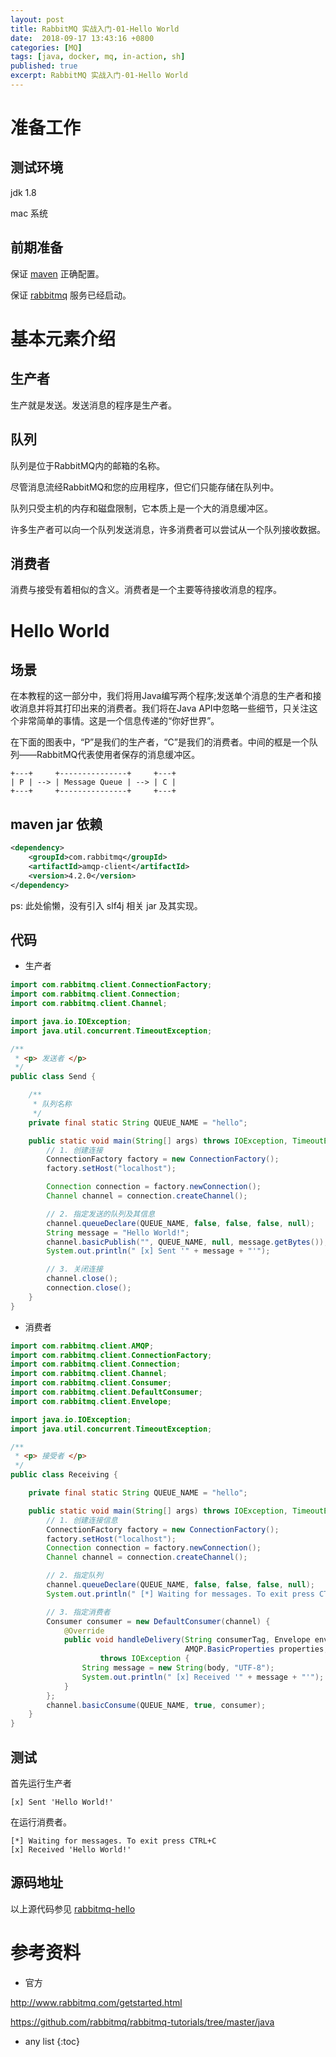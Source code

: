 ```yaml
---
layout: post
title: RabbitMQ 实战入门-01-Hello World
date:  2018-09-17 13:43:16 +0800
categories: [MQ]
tags: [java, docker, mq, in-action, sh]
published: true
excerpt: RabbitMQ 实战入门-01-Hello World
---
```


# 准备工作

## 测试环境

jdk 1.8

mac 系统

## 前期准备

保证 [maven](https://houbb.github.io/2016/10/22/maven) 正确配置。

保证 [rabbitmq](https://houbb.github.io/2018/09/17/docker-rabbitmq) 服务已经启动。

# 基本元素介绍

## 生产者

生产就是发送。发送消息的程序是生产者。

## 队列

队列是位于RabbitMQ内的邮箱的名称。

尽管消息流经RabbitMQ和您的应用程序，但它们只能存储在队列中。

队列只受主机的内存和磁盘限制，它本质上是一个大的消息缓冲区。

许多生产者可以向一个队列发送消息，许多消费者可以尝试从一个队列接收数据。

## 消费者

消费与接受有着相似的含义。消费者是一个主要等待接收消息的程序。

# Hello World

## 场景

在本教程的这一部分中，我们将用Java编写两个程序;发送单个消息的生产者和接收消息并将其打印出来的消费者。我们将在Java API中忽略一些细节，只关注这个非常简单的事情。这是一个信息传递的“你好世界”。

在下面的图表中，“P”是我们的生产者，“C”是我们的消费者。中间的框是一个队列——RabbitMQ代表使用者保存的消息缓冲区。

```
+---+     +---------------+     +---+
| P | --> | Message Queue | --> | C |
+---+     +---------------+     +---+
```

## maven jar 依赖

```xml
<dependency>
    <groupId>com.rabbitmq</groupId>
    <artifactId>amqp-client</artifactId>
    <version>4.2.0</version>
</dependency>
```

ps: 此处偷懒，没有引入 slf4j 相关 jar 及其实现。

## 代码

- 生产者

```java
import com.rabbitmq.client.ConnectionFactory;
import com.rabbitmq.client.Connection;
import com.rabbitmq.client.Channel;

import java.io.IOException;
import java.util.concurrent.TimeoutException;

/**
 * <p> 发送者 </p>
 */
public class Send {

    /**
     * 队列名称
     */
    private final static String QUEUE_NAME = "hello";

    public static void main(String[] args) throws IOException, TimeoutException {
        // 1. 创建连接
        ConnectionFactory factory = new ConnectionFactory();
        factory.setHost("localhost");

        Connection connection = factory.newConnection();
        Channel channel = connection.createChannel();

        // 2. 指定发送的队列及其信息
        channel.queueDeclare(QUEUE_NAME, false, false, false, null);
        String message = "Hello World!";
        channel.basicPublish("", QUEUE_NAME, null, message.getBytes());
        System.out.println(" [x] Sent '" + message + "'");

        // 3. 关闭连接
        channel.close();
        connection.close();
    }
}
```

- 消费者

```java
import com.rabbitmq.client.AMQP;
import com.rabbitmq.client.ConnectionFactory;
import com.rabbitmq.client.Connection;
import com.rabbitmq.client.Channel;
import com.rabbitmq.client.Consumer;
import com.rabbitmq.client.DefaultConsumer;
import com.rabbitmq.client.Envelope;

import java.io.IOException;
import java.util.concurrent.TimeoutException;

/**
 * <p> 接受者 </p>
 */
public class Receiving {

    private final static String QUEUE_NAME = "hello";

    public static void main(String[] args) throws IOException, TimeoutException {
        // 1. 创建连接信息
        ConnectionFactory factory = new ConnectionFactory();
        factory.setHost("localhost");
        Connection connection = factory.newConnection();
        Channel channel = connection.createChannel();

        // 2. 指定队列
        channel.queueDeclare(QUEUE_NAME, false, false, false, null);
        System.out.println(" [*] Waiting for messages. To exit press CTRL+C");

        // 3. 指定消费者
        Consumer consumer = new DefaultConsumer(channel) {
            @Override
            public void handleDelivery(String consumerTag, Envelope envelope,
                                       AMQP.BasicProperties properties, byte[] body)
                    throws IOException {
                String message = new String(body, "UTF-8");
                System.out.println(" [x] Received '" + message + "'");
            }
        };
        channel.basicConsume(QUEUE_NAME, true, consumer);
    }
}
```

## 测试

首先运行生产者

```
[x] Sent 'Hello World!'
```

在运行消费者。

```
[*] Waiting for messages. To exit press CTRL+C
[x] Received 'Hello World!'
```

## 源码地址

以上源代码参见 [rabbitmq-hello](https://github.com/houbb/jms-learn/tree/master/jms-rabbitmq/jms-rabbitmq-hello/src/main/java/com/github/houbb/jms/rabbitmq/hello)

# 参考资料

- 官方

http://www.rabbitmq.com/getstarted.html

https://github.com/rabbitmq/rabbitmq-tutorials/tree/master/java

* any list
{:toc}